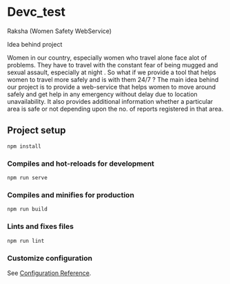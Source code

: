 # Devc_test

Raksha (Women Safety WebService)

Idea behind project

Women in our country, especially women who travel alone face alot of problems.
They have to travel with the constant fear of being mugged and sexual assault, especially at night .
So what if we provide a tool that helps women to travel more safely and is with them 24/7 ?
The main idea behind our project is to provide a web-service that helps women to move around safely 
and get help in any emergency without delay due to location unavailability.
It also provides additional information whether a particular area is safe or not depending upon
the no. of reports registered in that area.



## Project setup
```
npm install
```

### Compiles and hot-reloads for development
```
npm run serve
```

### Compiles and minifies for production
```
npm run build
```

### Lints and fixes files
```
npm run lint
```

### Customize configuration
See [Configuration Reference](https://cli.vuejs.org/config/).
